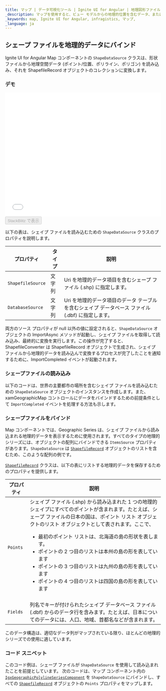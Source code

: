```yaml
---
title: マップ | データ可視化ツール | Ignite UI for Angular | 地理図形ファイル | Infragistics
_description: マップを使用すると、ビュー モデルからの地理的位置を含むデータ、またはシェープファイルからロードされた地理空間データを表示できます。詳細については、デモ、依存関係、使用方法、およびツールバーを参照してください。
_keywords: map, Ignite UI for Angular, infragistics, マップ,
_language: ja
---
```


## シェープ ファイルを地理的データにバインド

Ignite UI for Angular Map コンポーネントの `ShapeDataSource` クラスは、形状ファイルから地理空間データ (ポイント/位置、ポリライン、ポリゴン) を読み込み、それを ShapefileRecord オブジェクトのコレクションに変換します。

### デモ

<div class="sample-container loading" style="height: 400px">
    <iframe id="geo-map-binding-shp-polylines-iframe" src='{environment:demosBaseUrl}/maps/geo-map-binding-shp-polylines' width="100%" height="100%" seamless frameBorder="0" onload="onXPlatSampleIframeContentLoaded(this);"></iframe>
</div>
<div>
    <button data-localize="stackblitz" disabled class="stackblitz-btn"   data-iframe-id="geo-map-binding-shp-polylines-iframe" data-demos-base-url="{environment:demosBaseUrl}">StackBlitz で表示
    </button>
</div>

<div class="divider--half"></div>

以下の表は、シェイプ ファイルを読み込むための `ShapeDataSource` クラスのプロパティを説明します。

| プロパティ             | タイプ | 説明                                                       |
| ----------------- | --- | -------------------------------------------------------- |
| `ShapefileSource` | 文字列 | Uri を地理的データ項目を含むシェープ ファイル (.shp) に指定します。                 |
| `DatabaseSource`  | 文字列 | Uri を地理的データ項目のデータ テーブルを含むシェイプ データベース ファイル (.dbf) に指定します。 |

<!-- TODO add for WPF only: -->

<!-- Both of the source properties for shape files are of Uri type. This means that shape files can be embedded resources in the application assembly and on the internet (via http). Refer to the previous section for more information on this process. The rules for resolving Uri objects are equivalent to any standard Uri property, for example the BitmapImage.UriSource property. -->

両方のソース プロパティが null 以外の値に設定されると、`ShapeDataSource` オブジェクトの ImportAsync メソッドが起動し、シェイプ ファイルを取得して読み込み、最終的に変換を実行します。この操作が完了すると、ShapefileConverter は ShapefileRecord オブジェクトで生成され、シェイプ ファイルから地理的データを読み込んで変換するプロセスが完了したことを通知するために、ImportCompleted イベントが起動されます。

### シェープファイルの読み込み

以下のコードは、世界の主要都市の場所を含むシェイプ ファイルを読み込むための `ShapeDataSource` オブジェクトのインスタンスを作成します。また、xamGeographicMap コントロールにデータをバインドするための前提条件として `ImportCompleted` イベントを処理する方法も示します。

### シェープファイルをバインド

Map コンポーネントでは、Geographic Series は、シェイプ ファイルから読み込まれる地理的データを表示するために使用されます。すべてのタイプの地理的シリーズには、オブジェクトの配列にバインドできる `ItemsSource` プロパティがあります。`ShapeDataSource` は [`ShapefileRecord`](map_binding_geographic_shape_files.md) オブジェクトのリストを含むため、このような配列の例です。

[`ShapefileRecord`](map_binding_geographic_shape_files.md) クラスは、以下の表にリストする地理的データを保存するためのプロパティを提供します。

| プロパティ      | 説明                                                                                                                                                                                                                                                                      |
| ---------- | ----------------------------------------------------------------------------------------------------------------------------------------------------------------------------------------------------------------------------------------------------------------------- |
| `Points`   | シェイプ ファイル (.shp) から読み込まれた 1 つの地理的シェイプにすべてのポイントが含まれます。たとえば、シェープ ファイルの日本の国は、ポイント リスト オブジェクトのリスト オブジェクトとして表されます。ここで、<ul> <li>最初のポイント リストは、北海道の島の形状を表します。</li> <li>ポイントの 2 つ目のリストは本州の島の形を表しています</li> <li>ポイントの 3 つ目のリストは九州の島の形を表しています</li> <li>ポイントの 4 つ目のリストは四国の島の形を表しています |
| </li></ul> |                                                                                                                                                                                                                                                                         |
| `Fields`   | 列名でキーが付けられたシェイプ データベース ファイル (.dbf) からのデータ行を含みます。たとえば、日本についてのデータには、人口、地域、首都名などが含まれます。                                                                                                                                                                                    |

このデータ構造は、適切なデータ列がマップされている限り、ほとんどの地理的シリーズでの使用に適しています。

### コード スニペット

このコード例は、シェープ ファイルが `ShapeDataSource` を使用して読み込まれたことを前提としています。
次のコードは、マップ コンポーネント内の [`IgxGeographicPolylineSeriesComponent`](map_binding_geographic_shape_files.md) を `ShapeDataSource` にバインドし、すべての [`ShapefileRecord`](map_binding_geographic_shape_files.md) オブジェクトの `Points` プロパティをマップします。
